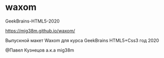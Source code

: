 # waxom
GeekBrains-HTML5-2020

https://mig38m.github.io/waxom/

Выпускной макет Waxom для курса GeekBrains HTML5+Css3 год 2020

@Павел Кузнецов а.к.а mig38m
